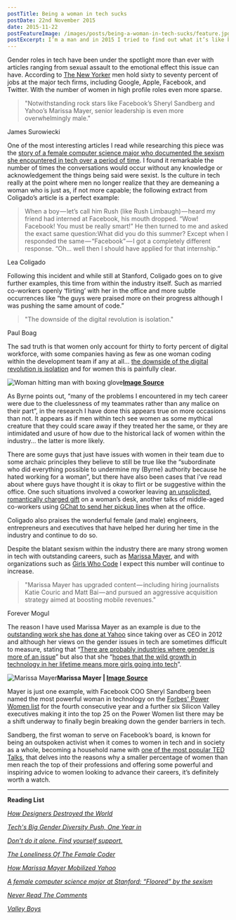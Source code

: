```yaml
---
postTitle: Being a woman in tech sucks
postDate: 22nd November 2015
date: 2015-11-22
postFeatureImage: /images/posts/being-a-woman-in-tech-sucks/feature.jpg
postExcerpt: I’m a man and in 2015 I tried to find out what it’s like being a woman in the tech industry. Are these gender issues really as bad as people think?
---
```


Gender roles in tech have been under the spotlight more than ever with articles ranging from sexual assault to the emotional effect this issue can have. According to [The New Yorker](https://www.newyorker.com/magazine/2014/11/24/valley-boys) men hold sixty to seventy percent of jobs at the major tech firms, including Google, Apple, Facebook, and Twitter. With the number of women in high profile roles even more sparse.

> "Notwithstanding rock stars like Facebook’s Sheryl Sandberg and Yahoo’s Marissa Mayer, senior leadership is even more overwhelmingly male."

James Surowiecki

One of the most interesting articles I read while researching this piece was the [story of a female computer science major who documented the sexism she encountered in tech over a period of time](http://fortune.com/2015/02/17/a-female-computer-science-major-at-stanford-floored-by-the-sexism/). I found it remarkable the number of times the conversations would occur without any knowledge or acknowledgement the things being said were sexist. Is the culture in tech really at the point where men no longer realize that they are demeaning a woman who is just as, if not more capable; the following extract from Coligado’s article is a perfect example:

> When a boy — let’s call him Rush (like Rush Limbaugh) — heard my friend had interned at Facebook, his mouth dropped. “Wow! Facebook! You must be really smart!” He then turned to me and asked the exact same question:What did you do this summer? Except when I responded the same — “Facebook” — I got a completely different response. “Oh… well then I should have applied for that internship.”

Lea Coligado

Following this incident and while still at Stanford, Coligado goes on to give further examples, this time from within the industry itself. Such as married co-workers openly ‘flirting’ with her in the office and more subtle occurrences like “the guys were praised more on their progress although I was pushing the same amount of code.”

> "The downside of the digital revolution is isolation."

Paul Boag

The sad truth is that women only account for thirty to forty percent of digital workforce, with some companies having as few as one woman coding within the development team if any at all... [the downside of the digital revolution is isolation](https://boagworld.com/digital-strategy/alone/) and for women this is painfully clear.

![Woman hitting man with boxing glove](/images/posts/being-a-woman-in-tech-sucks/feature.jpg)**[Image Source](http://www.gratisography.com/#people)**

As Byrne points out, “many of the problems I encountered in my tech career were due to the cluelessness of my teammates rather than any malice on their part”, in the research I have done this appears true on more occasions than not. It appears as if men within tech see women as some mythical creature that they could scare away if they treated her the same, or they are intimidated and usure of how due to the historical lack of women within the industry... the latter is more likely.

There are some guys that just have issues with women in their team due to some archaic principles they believe to still be true like the “subordinate who did everything possible to undermine my (Byrne) authority because he hated working for a woman”, but there have also been cases that i’ve read about where guys have thought it is okay to flirt or be suggestive within the office. One such situations involved a coworker leaving [an unsolicited, romantically charged gift](https://www.fastcompany.com/3008216/tracking/minding-gap-how-your-company-can-woo-female-coders) on a woman’s desk, another talks of middle-aged co-workers using [GChat to send her pickup lines](http://fortune.com/2015/02/17/a-female-computer-science-major-at-stanford-floored-by-the-sexism/) when at the office.

Coligado also praises the wonderful female (and male) engineers, entrepreneurs and executives that have helped her during her time in the industry and continue to do so.

Despite the blatant sexism within the industry there are many strong women in tech with outstanding careers, such as [Marissa Mayer](https://www.forbes.com/profile/marissa-mayer/), and with organizations such as [Girls Who Code](http://girlswhocode.com/) I expect this number will continue to increase.

> "Marissa Mayer has upgraded content — including hiring journalists Katie Couric and Matt Bai — and pursued an aggressive acquisition strategy aimed at boosting mobile revenues."

Forever Mogul

The reason I have used Marissa Mayer as an example is due to the [outstanding work she has done at Yahoo](https://www.fastcompany.com/3044281/marissa-mayer) since taking over as CEO in 2012 and although her views on the gender issues in tech are sometimes difficult to measure, stating that “[There are probably industries where gender is more of an issue](http://uk.businessinsider.com/sama-group-ceo-leila-janah-criticizes-marissa-mayers-view-on-gender-in-the-workplace-2015-3?r=US&IR=T)” but also that she “[hopes that the wild growth in technology in her lifetime means more girls going into tech](http://www.makers.com/moments/women-tech)”.

![Marissa Mayer](/images/posts/being-a-woman-in-tech-sucks/marissa-mayer.jpg)**Marissa Mayer | [Image Source](https://www.fastcompany.com/3044281/marissa-mayer)**

Mayer is just one example, with Facebook COO Sheryl Sandberg been named the most powerful woman in technology on the [Forbes' Power Women list](https://www.forbes.com/power-women/) for the fourth consecutive year and a further six Silicon Valley executives making it into the top 25 on the Power Women list there may be a shift underway to finally begin breaking down the gender barriers in tech.

Sandberg, the first woman to serve on Facebook’s board, is known for being an outspoken activist when it comes to women in tech and in society as a whole, becoming a household name with [one of the most popular TED Talks](https://www.ted.com/talks/sheryl_sandberg_why_we_have_too_few_women_leaders?language=en), that delves into the reasons why a smaller percentage of women than men reach the top of their professions and offering some powerful and inspiring advice to women looking to advance their careers, it’s definitely worth a watch.

---

**Reading List**

*[How Designers Destroyed the World](http://www.webstock.org.nz/talks/how-designers-destroyed-the-world/)*

*[Tech's Big Gender Diversity Push, One Year in](https://medium.com/@FastCompany/tech-s-big-gender-diversity-push-one-year-in-7a0275b0534c)*

*[Don’t do it alone. Find yourself support.](https://boagworld.com/digital-strategy/alone/)*

*[The Loneliness Of The Female Coder](https://www.fastcompany.com/3008216/the-loneliness-of-the-female-coder)*

*[How Marissa Mayer Mobilized Yahoo](https://www.fastcompany.com/3044281/marissa-mayer)*

*[A female computer science major at Stanford: “Floored” by the sexism](https://fortune.com/2015/02/17/a-female-computer-science-major-at-stanford-floored-by-the-sexism/)*

*[Never Read The Comments](https://medium.com/@saraheadler/never-read-the-comments-9cba93b5712a)*

*[Valley Boys](newyorker.com/magazine/2014/11/24/valley-boys)*
